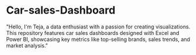 # Car-sales-Dashboard
"Hello, I'm Teja, a data enthusiast with a passion for creating visualizations. This repository features car sales dashboards designed with Excel and Power BI, showcasing key metrics like top-selling brands, sales trends, and market analysis."
